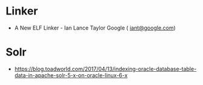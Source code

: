 # Linker
 - A New ELF Linker - Ian Lance Taylor Google ( iant@google.com)
  
# Solr
  - https://blog.toadworld.com/2017/04/13/indexing-oracle-database-table-data-in-apache-solr-5-x-on-oracle-linux-6-x
  
  
